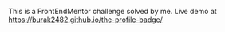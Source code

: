 This is a FrontEndMentor challenge solved by me.
Live demo at https://burak2482.github.io/the-profile-badge/
